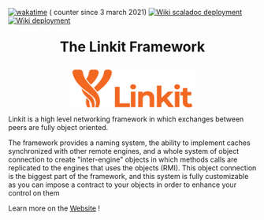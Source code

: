 [<img alt="wakatime" src="https://wakatime.com/badge/github/Override-6/Linkit.svg"/>](https://wakatime.com/badge/github/Override-6/Linkit) (
counter since 3 march 2021)
[![Wiki scaladoc deployment](https://github.com/Override-6/Linkit/actions/workflows/scaladoc.yml/badge.svg)](https://github.com/Override-6/Linkit/actions/workflows/scaladoc.yml)
[![Wiki deployment](https://github.com/Override-6/Linkit-Wiki/actions/workflows/deploy.yml/badge.svg?branch=master)](https://github.com/Override-6/Linkit-Wiki/actions/workflows/deploy.yml)

<div style="text-align: center;"> <p style="font-size: 200%; font-weight: bold">The Linkit Framework</p> </div>  

<img alt="Cover" height="50%" src="Linkit.svg" width="50%" style="display: block; margin: auto"/>

Linkit is a high level networking framework in which exchanges between peers are fully object oriented.

The framework provides a naming system, the ability to implement caches synchronized with other remote engines,
and a whole system of object connection to create "inter-engine" objects in which methods calls are replicated to the
engines that uses the objects (RMI).
This object connection is the biggest part of the framework, and this system is fully customizable as you can impose a
contract to your objects in order to enhance your control on them

Learn more on the [Website](https://override-6.github.io/Linkit/) !

